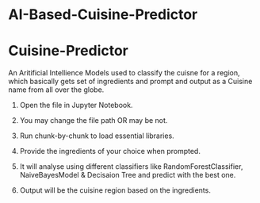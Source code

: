 # AI-Based-Cuisine-Predictor
# Cuisine-Predictor
An Aritificial Intellience Models used to classify the cuisne for a region, 
which basically gets set of ingredients and prompt and output as a Cuisine name from all over the globe.


1. Open the file in Jupyter Notebook.

2. You may change the file path OR may be not.

3. Run chunk-by-chunk to load essential libraries.

4. Provide the ingredients of your choice when prompted.

5. It will analyse using different classifiers like RandomForestClassifier, NaiveBayesModel & Decisaion Tree and predict with the best one.

6. Output will be the cuisine region based on the ingredients.
